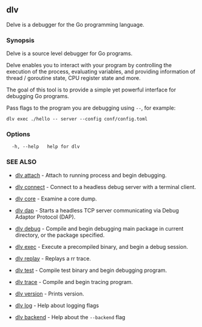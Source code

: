 ## dlv

Delve is a debugger for the Go programming language.

### Synopsis

Delve is a source level debugger for Go programs.

Delve enables you to interact with your program by controlling the execution of the process,
evaluating variables, and providing information of thread / goroutine state, CPU register state and more.

The goal of this tool is to provide a simple yet powerful interface for debugging Go programs.

Pass flags to the program you are debugging using `--`, for example:

`dlv exec ./hello -- server --config conf/config.toml`

### Options

```
  -h, --help   help for dlv
```

### SEE ALSO

* [dlv attach](dlv_attach.md)	 - Attach to running process and begin debugging.
* [dlv connect](dlv_connect.md)	 - Connect to a headless debug server with a terminal client.
* [dlv core](dlv_core.md)	 - Examine a core dump.
* [dlv dap](dlv_dap.md)	 - Starts a headless TCP server communicating via Debug Adaptor Protocol (DAP).
* [dlv debug](dlv_debug.md)	 - Compile and begin debugging main package in current directory, or the package specified.
* [dlv exec](dlv_exec.md)	 - Execute a precompiled binary, and begin a debug session.
* [dlv replay](dlv_replay.md)	 - Replays a rr trace.
* [dlv test](dlv_test.md)	 - Compile test binary and begin debugging program.
* [dlv trace](dlv_trace.md)	 - Compile and begin tracing program.
* [dlv version](dlv_version.md)	 - Prints version.

* [dlv log](dlv_log.md)	 - Help about logging flags
* [dlv backend](dlv_backend.md)	 - Help about the `--backend` flag
